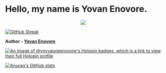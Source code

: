 # Hello, my name is Yovan Enovore.

<p align="center">
  <a href="https://skillicons.dev">
   <img src="https://skillicons.dev/icons?i=git,kubernetes,docker,c,vim,alpinejs,androidstudio,angular,apple,arch,arduino,astro,atom,au,autocad,aws,azure,babel,bash,bevy,bitbucket,blender,bootstrap,bsd,bun,cs,cpp,crystal,cassandra,clion,clojure,cloudflare,codepen,coffeescript,css,cypress,d3,dart,debian,discord,bots,discordjs,django,dotnet,emacs,express,fastapi,fediverse,figma,firebase,flask,flutter,forth,fortran,gamemakerstudio,gatsby,gcp,git,github,githubactions,gitlab,gmail,gherkin,go,gradle,godot,grafana,graphql,gtk,gulp,haskell,haxe,haxeflixel,heroku,hibernate,html,htmx,idea,ai,instagram,ipfs,java,js,jenkins,jest,jquery,kafka,kali,kotlin,ktor,laravel,latex,linkedin,linux,lit,lua,md,matlab,mongodb,mysql,neovim,nestjs,netlify,nextjs,nginx,nim,nodejs,notion,npm,nuxtjs,perl,ps,php,phpstorm,pinia,pkl,plan9,pnpm,postgres,postman,powershell,pr,prisma,pycharm,py,pytorch,qt,r,rabbitmq,rails,raspberrypi,react,redhat,redis,redux,remix,ruby,rust,sass,spring,sqlite,stackoverflow,styledcomponents,sublime,selenium,sequelize,solidjs,svelte,svg,swift,symfony,tailwind,threejs,twitter,ts,ubuntu,unity,vercel,visualstudio,vite,vitest,vscode,vscodium,vue,webpack,webstorm,windows,wordpress,xd,yarn" />
  </a>
</p>

[![GitHub Streak](https://github-readme-streak-stats.herokuapp.com?user=ynvYauneEnovore)](https://git.io/streak-stats)

**Author - [Yovan Enovore](https://www.yovanenovore.site)**

[![An image of @ynvyauneenovore's Holopin badges, which is a link to view their full Holopin profile](https://holopin.me/ynvyauneenovore)](https://holopin.io/@ynvyauneenovore)

[![Anurag's GitHub stats](https://github-readme-stats.vercel.app/api?username=ynvYauneEnovore&theme=transparent)](https://github.com/anuraghazra/github-readme-stats)
